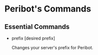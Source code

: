 # Peribot's Commands
## Essential Commands
* prefix [desired prefix]

   Changes your server's prefix for Peribot.  
